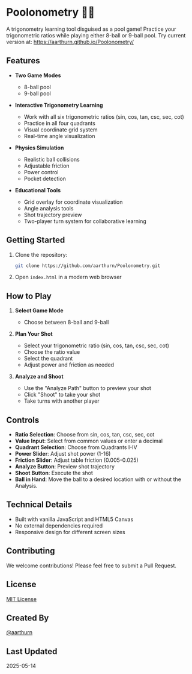# Poolonometry 🎱📐

A trigonometry learning tool disguised as a pool game! Practice your trigonometric ratios while playing either 8-ball or 9-ball pool.  Try current version at: https://aarthurn.github.io/Poolonometry/

## Features

- **Two Game Modes**
  - 8-ball pool
  - 9-ball pool

- **Interactive Trigonometry Learning**
  - Work with all six trigonometric ratios (sin, cos, tan, csc, sec, cot)
  - Practice in all four quadrants
  - Visual coordinate grid system
  - Real-time angle visualization

- **Physics Simulation**
  - Realistic ball collisions
  - Adjustable friction
  - Power control
  - Pocket detection

- **Educational Tools**
  - Grid overlay for coordinate visualization
  - Angle analysis tools
  - Shot trajectory preview
  - Two-player turn system for collaborative learning

## Getting Started

1. Clone the repository:
   ```bash
   git clone https://github.com/aarthurn/Poolonometry.git
   ```

2. Open `index.html` in a modern web browser

## How to Play

1. **Select Game Mode**
   - Choose between 8-ball and 9-ball

2. **Plan Your Shot**
   - Select your trigonometric ratio (sin, cos, tan, csc, sec, cot)
   - Choose the ratio value
   - Select the quadrant
   - Adjust power and friction as needed

3. **Analyze and Shoot**
   - Use the "Analyze Path" button to preview your shot
   - Click "Shoot" to take your shot
   - Take turns with another player

## Controls

- **Ratio Selection**: Choose from sin, cos, tan, csc, sec, cot
- **Value Input**: Select from common values or enter a decimal
- **Quadrant Selection**: Choose from Quadrants I-IV
- **Power Slider**: Adjust shot power (1-16)
- **Friction Slider**: Adjust table friction (0.005-0.025)
- **Analyze Button**: Preview shot trajectory
- **Shoot Button**: Execute the shot
- **Ball in Hand**: Move the ball to a desired location with or without the Analysis.

## Technical Details

- Built with vanilla JavaScript and HTML5 Canvas
- No external dependencies required
- Responsive design for different screen sizes

## Contributing

We welcome contributions! Please feel free to submit a Pull Request.

## License

[MIT License](LICENSE)

## Created By

[@aarthurn](https://github.com/aarthurn)

## Last Updated

2025-05-14
